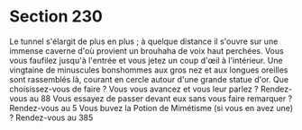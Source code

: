 # Section 230

Le tunnel s'élargit de plus en plus ; à quelque distance il s'ouvre sur une immense caverne
d'où provient un brouhaha de voix haut perchées. Vous vous faufilez jusqu'à l'entrée et
vous jetez un coup d'œil à l'intérieur. Une vingtaine de minuscules bonshommes aux gros
nez et aux longues oreilles sont rassemblés là, courant en cercle autour d'une grande
statue d'or. Que choisissez-vous de faire ?
Vous vous avancez et vous leur parlez ?
Rendez-vous au 88
Vous essayez de passer devant eux sans vous faire remarquer ?
Rendez-vous au 5
Vous buvez la Potion de Mimétisme (si vous en avez une) ?
Rendez-vous au 385